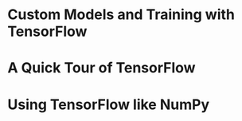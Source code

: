 # Custom Models and Training with TensorFlow


<!------------------------------------------------------>
<!------------------------------------------------------>
# A Quick Tour of TensorFlow                                             
<!------------------------------------------------------>
<!------------------------------------------------------>
# Using TensorFlow like NumPy
